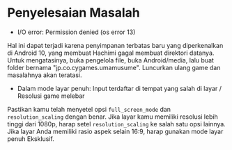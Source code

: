 # Penyelesaian Masalah
- I/O error: Permission denied (os error 13)

Hal ini dapat terjadi karena penyimpanan terbatas baru yang diperkenalkan di Android 10, yang membuat Hachimi gagal membuat direktori datanya. Untuk mengatasinya, buka pengelola file, buka Android/media, lalu buat folder bernama "jp.co.cygames.umamusume". Luncurkan ulang game dan masalahnya akan teratasi.

- Dalam mode layar penuh: Input terdaftar di tempat yang salah di layar / Resolusi game melebar

Pastikan kamu telah menyetel opsi `full_screen_mode` dan `resolution_scaling` dengan benar. Jika layar kamu memiliki resolusi lebih tinggi dari 1080p, harap setel `resolution_scaling` ke salah satu opsi lainnya. Jika layar Anda memiliki rasio aspek selain 16:9, harap gunakan mode layar penuh Eksklusif.